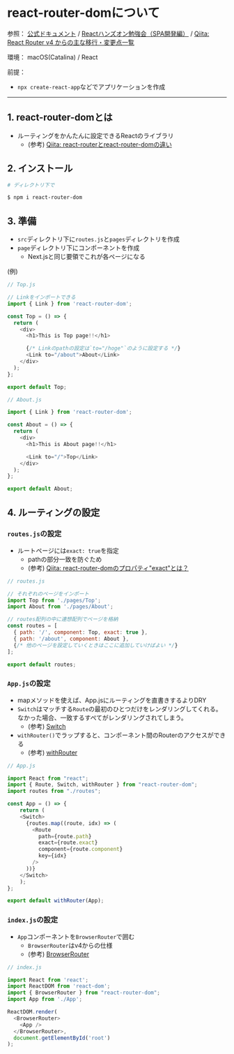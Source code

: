 # react-router-domについて

参照：
[公式ドキュメント](https://reactrouter.com/web/guides/) / 
[Reactハンズオン勉強会（SPA開発編）](https://npo-fitness-engineer.connpass.com/event/194639/) / 
[Qiita: React Router v4 からの主な移行・変更点一覧](https://qiita.com/TsutomuNakamura/items/b202bc7ebb2693937c13)

環境：
macOS(Catalina) / React

前提：
- `npx create-react-app`などでアプリケーションを作成

---
## 1. react-router-domとは

- ルーティングをかんたんに設定できるReactのライブラリ
  - (参考) [Qiita: react-routerとreact-router-domの違い](https://qiita.com/koja1234/items/486f7396ed9c2568b235)

## 2. インストール

```sh
# ディレクトリ下で

$ npm i react-router-dom
```

## 3. 準備

- `src`ディレクトリ下に`routes.js`と`pages`ディレクトリを作成
- `page`ディレクトリ下にコンポーネントを作成
  - Next.jsと同じ要領でこれが各ページになる

(例)
```JavaScript
// Top.js

// Linkをインポートできる
import { Link } from 'react-router-dom';

const Top = () => {
  return (
    <div>
      <h1>This is Top page!!</h1>

      {/* Linkのpathの設定は`to="/hoge"`のように設定する */}
      <Link to="/about">About</Link>
    </div>
  );
};

export default Top;
```

```JavaScript
// About.js

import { Link } from 'react-router-dom';

const About = () => {
  return (
    <div>
      <h1>This is About page!!</h1>

      <Link to="/">Top</Link>
    </div>
  );
};

export default About;
```

## 4. ルーティングの設定

### `routes.js`の設定

- ルートページには`exact: true`を指定
  - pathの部分一致を防ぐため
  - (参考) [Qiita: react-router-domのプロパティ"exact"とは？](https://qiita.com/ike_pon/items/bde0f8a0281ae432f332)

```JavaScript
// routes.js

// それぞれのページをインポート
import Top from './pages/Top';
import About from './pages/About';

// routes配列の中に連想配列でページを格納
const routes = [
  { path: '/', component: Top, exact: true },
  { path: '/about', component: About },
  {/* 他のページを設定していくときはここに追加していけばよい */}
];

export default routes;
```

### `App.js`の設定

- mapメソッドを使えば、App.jsにルーティングを直書きするよりDRY
- `Switch`はマッチする`Route`の最初のひとつだけをレンダリングしてくれる。なかった場合、一致するすぺてがレンダリングされてしまう。
  - (参考) [Switch](https://reactrouter.com/web/api/Switch)
- `withRouter()`でラップすると、コンポーネント間のRouterのアクセスができる
  - (参考) [withRouter](https://reactrouter.com/web/api/withRouter)

```JavaScript
// App.js

import React from "react";
import { Route, Switch, withRouter } from "react-router-dom";
import routes from "./routes";

const App = () => {
	return (
    <Switch>
      {routes.map((route, idx) => (
        <Route
          path={route.path}
          exact={route.exact}
          component={route.component}
          key={idx}
        />
      ))}
    </Switch>
	);
};

export default withRouter(App);
```

### `index.js`の設定

- `App`コンポーネントを`BrowserRouter`で囲む
  - `BrowserRouter`はv4からの仕様
  - (参考) [BrowserRouter](https://reactrouter.com/web/api/BrowserRouter)

```JavaScript
// index.js

import React from 'react';
import ReactDOM from 'react-dom';
import { BrowserRouter } from "react-router-dom";
import App from './App';

ReactDOM.render(
  <BrowserRouter>
    <App />
  </BrowserRouter>,
  document.getElementById('root')
);
```
